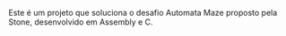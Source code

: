 Este é um projeto que soluciona o desafio Automata Maze proposto pela Stone, desenvolvido em Assembly e C.
